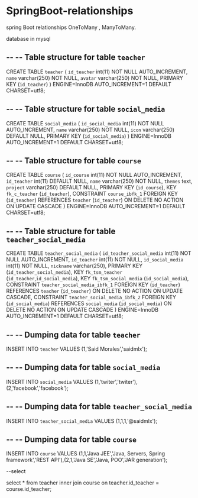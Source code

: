 # SpringBoot-relationships
spring Boot relationships OneToMany ,  ManyToMany.

database in mysql 

--
-- Table structure for table `teacher`
--

CREATE TABLE `teacher` (
  `id_teacher` int(11) NOT NULL AUTO_INCREMENT,
  `name` varchar(250) NOT NULL,
  `avatar` varchar(250) NOT NULL,
  PRIMARY KEY (`id_teacher`)
) ENGINE=InnoDB AUTO_INCREMENT=1 DEFAULT CHARSET=utf8;

--
-- Table structure for table `social_media`
--

CREATE TABLE `social_media` (
  `id_social_media` int(11) NOT NULL AUTO_INCREMENT,
  `name` varchar(250) NOT NULL,
  `icon` varchar(250) DEFAULT NULL,
  PRIMARY KEY (`id_social_media`)
) ENGINE=InnoDB AUTO_INCREMENT=1 DEFAULT CHARSET=utf8;


--
-- Table structure for table `course`
--

CREATE TABLE `course` (
  `id_course` int(11) NOT NULL AUTO_INCREMENT,
  `id_teacher` int(11) DEFAULT NULL,
  `name` varchar(250) NOT NULL,
  `themes` text,
  `project` varchar(250) DEFAULT NULL,
  PRIMARY KEY (`id_course`),
  KEY `fk_c_teacher` (`id_teacher`),
  CONSTRAINT `course_ibfk_1` FOREIGN KEY (`id_teacher`) REFERENCES `teacher` (`id_teacher`) ON DELETE NO ACTION ON UPDATE CASCADE
) ENGINE=InnoDB AUTO_INCREMENT=1 DEFAULT CHARSET=utf8;


--
-- Table structure for table `teacher_social_media`
--

CREATE TABLE `teacher_social_media` (
  `id_teacher_social_media` int(11) NOT NULL AUTO_INCREMENT,
  `id_teacher` int(11) NOT NULL,
  `id_social_media` int(11) NOT NULL,
  `nickname` varchar(250),
  PRIMARY KEY (`id_teacher_social_media`),
  KEY `fk_tsm_teacher` (`id_teacher`,`id_social_media`),
  KEY `fk_tsm_social_media` (`id_social_media`),
  CONSTRAINT `teacher_social_media_ibfk_1` FOREIGN KEY (`id_teacher`) REFERENCES `teacher` (`id_teacher`) ON DELETE NO ACTION ON UPDATE CASCADE,
  CONSTRAINT `teacher_social_media_ibfk_2` FOREIGN KEY (`id_social_media`) REFERENCES `social_media` (`id_social_media`) ON DELETE NO ACTION ON UPDATE CASCADE
) ENGINE=InnoDB AUTO_INCREMENT=1 DEFAULT CHARSET=utf8;

--
-- Dumping data for table `teacher`
--

INSERT INTO `teacher` VALUES (1,'Said Morales','saidmlx');

--
-- Dumping data for table `social_media`
--

INSERT INTO `social_media` VALUES (1,'twiter','twiter'),(2,'facebook','facebook');

--
-- Dumping data for table `teacher_social_media`
--

INSERT INTO `teacher_social_media` VALUES (1,1,1,'@saidmlx');

--
-- Dumping data for table `course`
--
INSERT INTO `course` VALUES (1,1,'Java JEE','Java, Servers, Spring framework','REST API'),(2,1,'Java SE','Java, POO','JAR generation');



--select 

select * from teacher inner join course on teacher.id_teacher = course.id_teacher;



